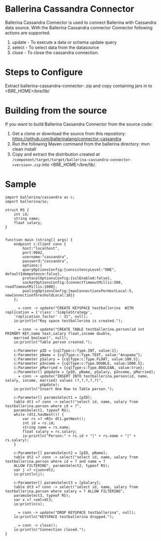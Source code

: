 # Ballerina Cassandra Connector

Ballerina Cassandra Connector is used to connect Ballerina with Cassandra data source. With the Ballerina Cassandra connector Connector following actions are supported.

1. update - To execute a data or schema update query
2. select - To select data from the datasource
3. close - To close the cassandra connection.



Steps to Configure
==================================

Extract ballerina-cassandra-connector-<version>.zip and copy containing jars in to <BRE_HOME>/bre/lib/

Building from the source
==================================
If you want to build Ballerina Cassandra Connector from the source code:

1. Get a clone or download the source from this repository:
    https://github.com/ballerinalang/connector-cassandra
2. Run the following Maven command from the ballerina directory: 
    mvn clean install
3. Copy and extract the distribution created at `/component/target/target/ballerina-cassandra-connector-<version>.zip`  into <BRE_HOME>/bre/lib/.



Sample
==================================

```ballerina
import ballerina/cassandra as c;
import ballerina/io;

struct RS {
    int id;
    string name;
    float salary;
}


function main (string[] args) {
    endpoint c:Client conn {
        host:"localhost",
        port:9042,
        username:"cassandra",
        password:"cassandra",
        options:{ 
        queryOptionsConfig:{consistencyLevel:"ONE", defaultIdempotence:false}, 
        protocolOptionsConfig:{sslEnabled:false}, 
        socketOptionsConfig:{connectTimeoutMillis:500, readTimeoutMillis:1000}, 
        poolingOptionsConfig:{maxConnectionsPerHostLocal:5, newConnectionThresholdLocal:10}}
    };

    _ = conn -> update("CREATE KEYSPACE testballerina  WITH replication = {'class':'SimpleStrategy', 
    'replication_factor' : 3}", null);
    io:println("Key space testballerina is created.");

    _ = conn -> update("CREATE TABLE testballerina.person(id int PRIMARY KEY,name text,salary float,income double, 
    married boolean)", null);
    io:println("Table person created.");

    c:Parameter pID = {cqlType:c:Type.INT, value:1};
    c:Parameter pName = {cqlType:c:Type.TEXT, value:"Anupama"};
    c:Parameter pSalary = {cqlType:c:Type.FLOAT, value:100.5};
    c:Parameter pIncome = {cqlType:c:Type.DOUBLE, value:1000.5};
    c:Parameter pMarried = {cqlType:c:Type.BOOLEAN, value:true};
    c:Parameter[] pUpdate = [pID, pName, pSalary, pIncome, pMarried];
    _ = conn -> update("INSERT INTO testballerina.person(id, name, salary, income, married) values (?,?,?,?,?)",
                pUpdate);
    io:println("Insert One Row to Table person.");

    c:Parameter[] paramsSelect1 = [pID];
    table dt1 =? conn -> select("select id, name, salary from testballerina.person where id = ?",
    paramsSelect1, typeof RS);
    while (dt1.hasNext()) {
        var rs =? <RS> dt1.getNext();
        int id = rs.id;
        string name = rs.name;
        float salary = rs.salary;
        io:println("Person:" + rs.id + "|" + rs.name + "|" + rs.salary);
    }

    c:Parameter[] paramsSelect2 = [pID, pName];
    table dt2 =? conn -> select("select id, name, salary from testballerina.person where id = ? and name = ? 
    ALLOW FILTERING", paramsSelect2, typeof RS);
    var j =? <json>dt2;
    io:println(j);

    c:Parameter[] paramsSelect3 = [pSalary];
    table dt3 =? conn -> select("select id, name, salary from testballerina.person where salary = ? ALLOW FILTERING",
    paramsSelect3, typeof RS);
    var x =? <xml>dt3;
    io:println(x);

    _ = conn -> update("DROP KEYSPACE testballerina", null);
    io:println("KEYSPACE testballerina dropped.");

    _ = conn -> close();
    io:println("Connection closed.");
}
 ```
